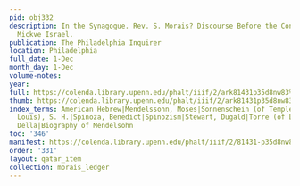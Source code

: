 ```yaml
---
pid: obj332
description: In the Synagogue. Rev. S. Morais? Discourse Before the Congregation of
  Mickve Israel.
publication: The Philadelphia Inquirer
location: Philadelphia
full_date: 1-Dec
month_day: 1-Dec
volume-notes:
year:
full: https://colenda.library.upenn.edu/phalt/iiif/2/ark81431p35d8nw83%2FSHA256E-s8179724--a57884a4a643c4fedda70495d617b5c8964d8219522e338854f6c8a51c59dd67.jpeg/full/3500,/0/default.jpg
thumb: https://colenda.library.upenn.edu/phalt/iiif/2/ark81431p35d8nw83%2FSHA256E-s8179724--a57884a4a643c4fedda70495d617b5c8964d8219522e338854f6c8a51c59dd67.jpeg/full/!200,200/0/default.jpg
index_terms: American Hebrew|Mendelssohn, Moses|Sonnenschein (of Temple Israel, St.
  Louis), S. H.|Spinoza, Benedict|Spinozism|Stewart, Dugald|Torre (of Luneo), Lelllio
  Della|Biography of Mendelsohn
toc: '346'
manifest: https://colenda.library.upenn.edu/phalt/iiif/2/81431-p35d8nw83/manifest
order: '331'
layout: qatar_item
collection: morais_ledger
---
```

